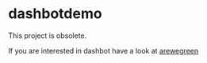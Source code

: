 # dashbotdemo

This project is obsolete.

If you are interested in dashbot have a look at [arewegreen](https://github.com/hennr/arewegreen)